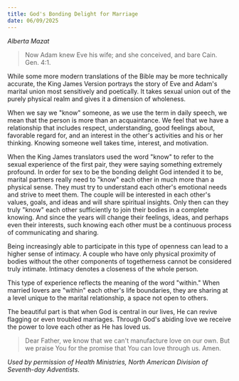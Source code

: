 ```yaml
---
title: God's Bonding Delight for Marriage
date: 06/09/2025
---
```


_Alberta Mazat_

> <p></p>
> Now Adam knew Eve his wife; and she conceived, and bare Cain. Gen. 4:1.

While some more modern translations of the Bible may be more technically accurate, the King James Version portrays the story of Eve and Adam's marital union most sensitively and poetically. It takes sexual union out of the purely physical realm and gives it a dimension of wholeness.

When we say we "know" someone, as we use the term in daily speech, we mean that the person is more than an acquaintance. We feel that we have a relationship that includes respect, understanding, good feelings about, favorable regard for, and an interest in the other's activities and his or her thinking. Knowing someone well takes time, interest, and motivation.

When the King James translators used the word "know" to refer to the sexual experience of the first pair, they were saying something extremely profound. In order for sex to be the bonding delight God intended it to be, marital partners really need to "know" each other in much more than a physical sense. They must try to understand each other's emotional needs and strive to meet them. The couple will be interested in each other's values, goals, and ideas and will share spiritual insights. Only then can they truly "know" each other sufficiently to join their bodies in a complete knowing. And since the years will change their feelings, ideas, and perhaps even their interests, such knowing each other must be a continuous process of communicating and sharing.

Being increasingly able to participate in this type of openness can lead to a higher sense of intimacy. A couple who have only physical proximity of bodies without the other components of togetherness cannot be considered truly intimate. Intimacy denotes a closeness of the whole person.

This type of experience reflects the meaning of the word "within." When married lovers are "within" each other's life boundaries, they are sharing at a level unique to the marital relationship, a space not open to others.

The beautiful part is that when God is central in our lives, He can revive flagging or even troubled marriages. Through God's abiding love we receive the power to love each other as He has loved us.

> <callout></callout>
> Dear Father, we know that we can't manufacture love on our own. But we praise You for the promise that You can love through us. Amen.

_Used by permission of Health Ministries, North American Division of Seventh-day Adventists._